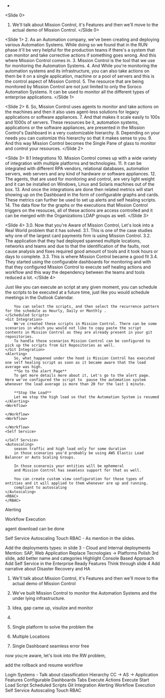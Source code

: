 *
<Slide 0>
1. We'll talk about Mission Control, it's Features and then we'll move to the actual demo of Mission Control.
</Slide 0>

<Slide 1>
2. As an Automation company, we've been creating and deploying various Automation Systems. While doing so we found that in the RUN phase it'll be very helpful for the production teams if there's a system that can monitor and take corrective actions if something goes wrong. And this where Mission Control comes in.
3. Mission Control is the tool that we use for monitoring the Automation Systems.
4. And While you're monitoring the automation systems and its infrastructure, you can also take actions on them be it on a single application, machine or a pool of servers and this is the control aspect of Mission Control.
5. The resource that are being monitored by Mission Control are not just limited to only the Soroco Automation Systems. It can be used to monitor all the different types of enterprise applications.
</Slide 1>

<Slide 2>
6. So, Mission Control uses agents to monitor and take actions on the machines and then it also uses agent-less solutions for legacy applications or software appliances.
7. And that makes it scale easily to 100s and 1000s of servers. These resources be it, automation systems, applications or the software appliances, are presented in the Mission Control's Dashboard in a very customizable hierarchy. 
8. Depending on your needs you can customize this hierarchy so that it makes sense to you.
9. And this way Mission Control becomes the Single Pane of glass to monitor and control your resources.
</Slide 2>

<Slide 3>
9.1 Integrations
10. Mission Control comes up with a wide variety of integration with multiple platforms and technologies.
11. It can be integrated with different RPA vendors, relational databases,  automation servers, web servers and any kind of hardware or software appliances.
12. The agents, that are used for monitoring and control, are very light weight and it can be installed on Windows, Linux and Solaris machines out of the box.
13. And once the integrations are done then related metrics will start showing up on the Dashboard in the form of configurable graphs and cards. These metrics can further be used to set up alerts and self healing scripts.
14. The data flow for the graphs or the executions that Mission Control triggers on the resouces, all of these actions are access controlled and it can be merged with the Organizations LDAP groups as well. 
</Slide 3>


<Slide 4>
3.0. Now that you're Aware of Mission Control, Let's look into a Real World problem that it has solved.
3.1. This is one of the case studies why one of the largest card payments firm is using Mission Control.
3.2. The application that they had deployed spanned multiple locations, networks and teams and due to that the identification of the faults, root cause analysis and fixes required good amount of tools and it took hours or days to complete.
3.3. This is where Mission Control became a good fit
3.4. They started using the configurable dashboards for monitoring and with that they configured Mission Control to execute self healing actions and workflow and this way the dependency between the teams and tools reduced a lot.
</Slide 4>




<Demo>
	<Scheduled Scripts>
		Just like you can execute an script at any given moment, you can schedule the scripts to be executed at a future time, just like you would schedule meetings in the Outlook Calendar.

		You can select the scripts, and then select the recurrence pattern for the schedule as Hourly, Daily or Monthly .
	</Scheduled Scripts>
	<Git Integration>
		We've created these scripts in Mission Control.	There can be some scenarios in which you would not like to copy paste the script contents in Mission Control as they are already present in your git repositories.
		To handle those scenarios Mission Control can be configured to pick up the scripts from Git Repositories as well.
	</Git Integration>
	<Alerting>
		So, what happened under the hood is Mission Control has executed one self healing script as soon as it became aware that the load average was high.
		**Go to the alert Page**
		To get more details more about it, Let's go to the alert page. Here we've configured the script to  pause the automation system whenever the load average is more than 20 for the last 1 minute.

		**Stop the Load**
		Let me stop the high load so that the Automation System is resumed 
	</Alerting>
	<Workflow>

	</Workflow>
	<Workflow>
		
	</Workflow>
	<Self Service>
	
	</Self Service>
	<Autoscaling>
		season traffic and high load only for some duration
		in those scenarios you'd probably be using AWS Elastic Load Balancer or Auto Scaling Groups.

		In those scenarois your entities will be ephemeral
		and Mission Control has seamless support for that as well.
		
		You can create custom view configuration for those types of entities and it will applied to them whenever are up and running.
		compliant to autoscaling
	</Autoscaling>
	<RBAC>
	</RBAC>
</Demo>

Alerting

Workflow Execution



agent download can be done

Self Service
Autoscaling
Touch RBAC - As mention in the slides.


Add the deployments types: in slide 3 - Cloud and Internal deployments
Mention: SAP, Web Application
Replace Tecnologies -> Platforms
Polish 3rd slide, add better name and categories
Highlight Console Based Approach
Add Self Service in the Enterprise Ready Features
Think through slide 4
Add narrative about Disaster Recovery and HA















































1. We'll talk about Mission Control, it's Features and then we'll move to the actual demo of Mission Control
2. We've built Mission Control to monitor the Automation Systems and the under lying infrastructure.
3. Idea, gap came up, visulize and monitor
4. 
5. Single platform to solve the problem the 


5. Multiple Locations
6. Single Dashboard seamless error free 

now you;re aware, let's look into the RW problem, 

add the rollback and resume workflow







Login
	Systems - Talk about classification
	Hierarchy
CC -> AS -> Application
	Features
Configurable Dashboards
		Tabs
		Execute Actions
			Execute Start Load Script
Scheduled Scripts
Git Integration
Alerting
Workflow Execution
Self Service
Autoscaling
Touch RBAC
